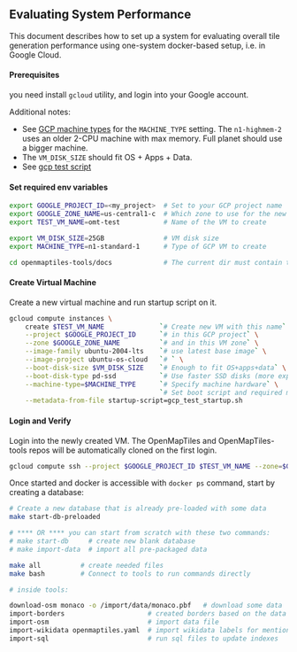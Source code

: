 ## Evaluating System Performance
This document describes how to set up a system for evaluating overall tile generation performance using one-system docker-based setup, i.e. in Google Cloud.

#### Prerequisites
you need install `gcloud` utility, and login into your Google account.

Additional notes:
* See [GCP machine types](https://cloud.google.com/compute/docs/machine-types) for the `MACHINE_TYPE` setting. The `n1-highmem-2` uses an older 2-CPU machine with max memory. Full planet should use a bigger machine.
* The `VM_DISK_SIZE` should fit OS + Apps + Data.
* See [gcp test script](gcp_test_startup.sh)

#### Set required env variables

```bash
export GOOGLE_PROJECT_ID=<my_project>  # Set to your GCP project name
export GOOGLE_ZONE_NAME=us-central1-c  # Which zone to use for the new VM
export TEST_VM_NAME=omt-test           # Name of the VM to create

export VM_DISK_SIZE=25GB               # VM disk size
export MACHINE_TYPE=n1-standard-1      # Type of GCP VM to create

cd openmaptiles-tools/docs             # The current dir must contain the startup script
```

#### Create Virtual Machine
Create a new virtual machine and run startup script on it.
```bash
gcloud compute instances \
    create $TEST_VM_NAME              `# Create new VM with this name` \
    --project $GOOGLE_PROJECT_ID      `# in this GCP project` \
    --zone $GOOGLE_ZONE_NAME          `# and in this VM zone` \
    --image-family ubuntu-2004-lts    `# use latest base image` \
    --image-project ubuntu-os-cloud   `# ` \
    --boot-disk-size $VM_DISK_SIZE    `# Enough to fit OS+apps+data` \
    --boot-disk-type pd-ssd           `# Use faster SSD disks (more expensive)` \
    --machine-type=$MACHINE_TYPE      `# Specify machine hardware` \
                                      `# Set boot script and required metadata` \
    --metadata-from-file startup-script=gcp_test_startup.sh
```

#### Login and Verify
Login into the newly created VM. The OpenMapTiles and OpenMapTiles-tools repos will be automatically cloned on the first login.

```bash
gcloud compute ssh --project $GOOGLE_PROJECT_ID $TEST_VM_NAME --zone=$GOOGLE_ZONE_NAME
```

Once started and docker is accessible with `docker ps` command, start by creating a database:

```bash
# Create a new database that is already pre-loaded with some data
make start-db-preloaded

# **** OR **** you can start from scratch with these two commands:
# make start-db     # create new blank database
# make import-data  # import all pre-packaged data

make all          # create needed files
make bash         # Connect to tools to run commands directly

# inside tools:

download-osm monaco -o /import/data/monaco.pbf   # download some data
import-borders                     # created borders based on the data file
import-osm                         # import data file
import-wikidata openmaptiles.yaml  # import wikidata labels for mentioned data
import-sql                         # run sql files to update indexes
```
